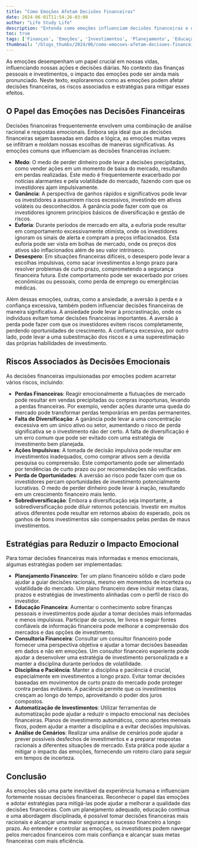 ```yaml
---
title: "Como Emoções Afetam Decisões Financeiras"
date: 2024-06-01T11:54:26-03:00
author: "Life Study Life"
description: "Entenda como emoções influenciam decisões financeiras e descubra estratégias para tomar decisões mais racionais e alcançar sucesso financeiro a longo prazo."
toc: true
tags: ['Finanças', 'Emoções', 'Investimentos', 'Planejamento', 'Educação', 'Riscos', 'Consultoria', 'Controle', 'Gestão', 'Psicologia', 'Mercado', 'Estratégias', 'Diversificação', 'Comportamento', 'Pessoais']
thumbnail: "/blogs_thumbs/2024/06/como-emocoes-afetam-decisoes-financeiras.jpg"
---
```


As emoções desempenham um papel crucial em nossas vidas, influenciando nossas ações e decisões diárias. No contexto das finanças pessoais e investimentos, o impacto das emoções pode ser ainda mais pronunciado. Neste texto, exploraremos como as emoções podem afetar decisões financeiras, os riscos associados e estratégias para mitigar esses efeitos.

## O Papel das Emoções nas Decisões Financeiras

Decisões financeiras frequentemente envolvem uma combinação de análise racional e respostas emocionais. Embora seja ideal que as decisões financeiras sejam baseadas em dados e lógica, as emoções muitas vezes se infiltram e moldam nossas escolhas de maneiras significativas. As emoções comuns que influenciam as decisões financeiras incluem:

- **Medo**: O medo de perder dinheiro pode levar a decisões precipitadas, como vender ações em um momento de baixa do mercado, resultando em perdas realizadas. Este medo é frequentemente exacerbado por notícias alarmantes e pela volatilidade do mercado, fazendo com que os investidores ajam impulsivamente.
- **Ganância**: A perspectiva de ganhos rápidos e significativos pode levar os investidores a assumirem riscos excessivos, investindo em ativos voláteis ou desconhecidos. A ganância pode fazer com que os investidores ignorem princípios básicos de diversificação e gestão de riscos.
- **Euforia**: Durante períodos de mercado em alta, a euforia pode resultar em comportamento excessivamente otimista, onde os investidores ignoram os sinais de alerta e compram a preços inflacionados. Esta euforia pode ser vista em bolhas de mercado, onde os preços dos ativos são inflacionados além de seu valor intrínseco.
- **Desespero**: Em situações financeiras difíceis, o desespero pode levar a escolhas impulsivas, como sacar investimentos a longo prazo para resolver problemas de curto prazo, comprometendo a segurança financeira futura. Este comportamento pode ser exacerbado por crises econômicas ou pessoais, como perda de emprego ou emergências médicas.

Além dessas emoções, outras, como a ansiedade, a aversão à perda e a confiança excessiva, também podem influenciar decisões financeiras de maneira significativa. A ansiedade pode levar à procrastinação, onde os indivíduos evitam tomar decisões financeiras importantes. A aversão à perda pode fazer com que os investidores evitem riscos completamente, perdendo oportunidades de crescimento. A confiança excessiva, por outro lado, pode levar a uma subestimação dos riscos e a uma superestimação das próprias habilidades de investimento.

## Riscos Associados às Decisões Emocionais

As decisões financeiras impulsionadas por emoções podem acarretar vários riscos, incluindo:

- **Perdas Financeiras**: Reagir emocionalmente a flutuações de mercado pode resultar em vendas precipitadas ou compras inoportunas, levando a perdas financeiras. Por exemplo, vender ações durante uma queda do mercado pode transformar perdas temporárias em perdas permanentes.
- **Falta de Diversificação**: A ganância pode levar a uma concentração excessiva em um único ativo ou setor, aumentando o risco de perda significativa se o investimento não der certo. A falta de diversificação é um erro comum que pode ser evitado com uma estratégia de investimento bem planejada.
- **Ações Impulsivas**: A tomada de decisão impulsiva pode resultar em investimentos inadequados, como comprar ativos sem a devida pesquisa ou compreensão. Este comportamento pode ser alimentado por tendências de curto prazo ou por recomendações não verificadas.
- **Perda de Oportunidades**: A aversão ao risco pode fazer com que os investidores percam oportunidades de investimento potencialmente lucrativas. O medo de perder dinheiro pode levar à inação, resultando em um crescimento financeiro mais lento.
- **Sobrediversificação**: Embora a diversificação seja importante, a sobrediversificação pode diluir retornos potenciais. Investir em muitos ativos diferentes pode resultar em retornos abaixo do esperado, pois os ganhos de bons investimentos são compensados pelas perdas de maus investimentos.

## Estratégias para Reduzir o Impacto Emocional

Para tomar decisões financeiras mais informadas e menos emocionais, algumas estratégias podem ser implementadas:

- **Planejamento Financeiro**: Ter um plano financeiro sólido e claro pode ajudar a guiar decisões racionais, mesmo em momentos de incerteza ou volatilidade do mercado. Um plano financeiro deve incluir metas claras, prazos e estratégias de investimento alinhadas com o perfil de risco do investidor.
- **Educação Financeira**: Aumentar o conhecimento sobre finanças pessoais e investimentos pode ajudar a tomar decisões mais informadas e menos impulsivas. Participar de cursos, ler livros e seguir fontes confiáveis de informação financeira pode melhorar a compreensão dos mercados e das opções de investimento.
- **Consultoria Financeira**: Consultar um consultor financeiro pode fornecer uma perspectiva objetiva e ajudar a tomar decisões baseadas em dados e não em emoções. Um consultor financeiro experiente pode ajudar a desenvolver uma estratégia de investimento personalizada e a manter a disciplina durante períodos de volatilidade.
- **Disciplina e Paciência**: Manter a disciplina e paciência é crucial, especialmente em investimentos a longo prazo. Evitar tomar decisões baseadas em movimentos de curto prazo do mercado pode proteger contra perdas evitáveis. A paciência permite que os investimentos cresçam ao longo do tempo, aproveitando o poder dos juros compostos.
- **Automatização de Investimentos**: Utilizar ferramentas de automatização pode ajudar a reduzir o impacto emocional nas decisões financeiras. Planos de investimento automáticos, como aportes mensais fixos, podem ajudar a manter a disciplina e a evitar decisões impulsivas.
- **Análise de Cenários**: Realizar uma análise de cenários pode ajudar a prever possíveis desfechos de investimentos e a preparar respostas racionais a diferentes situações de mercado. Esta prática pode ajudar a mitigar o impacto das emoções, fornecendo um roteiro claro para seguir em tempos de incerteza.

## Conclusão

As emoções são uma parte inevitável da experiência humana e influenciam fortemente nossas decisões financeiras. Reconhecer o papel das emoções e adotar estratégias para mitigá-las pode ajudar a melhorar a qualidade das decisões financeiras. Com um planejamento adequado, educação contínua e uma abordagem disciplinada, é possível tomar decisões financeiras mais racionais e alcançar uma maior segurança e sucesso financeiro a longo prazo. Ao entender e controlar as emoções, os investidores podem navegar pelos mercados financeiros com mais confiança e alcançar suas metas financeiras com mais eficiência.